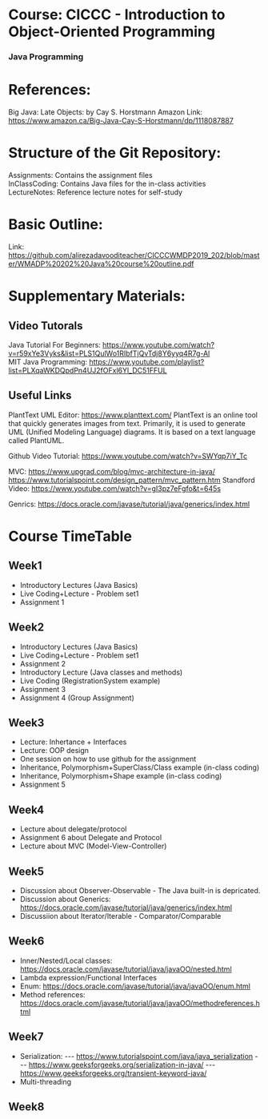 # Course: CICCC - Introduction to Object-Oriented Programming
### Java Programming

# References:
Big Java: Late Objects: by Cay S. Horstmann
Amazon Link: https://www.amazon.ca/Big-Java-Cay-S-Horstmann/dp/1118087887

# Structure of the Git Repository: <br />
Assignments: Contains the assignment files <br />
InClassCoding: Contains Java files for the in-class activities <br />
LectureNotes: Reference lecture notes for self-study <br />

# Basic Outline:
Link: https://github.com/alirezadavooditeacher/CICCCWMDP2019_202/blob/master/WMADP%20202%20Java%20course%20outline.pdf

# Supplementary Materials:
## Video Tutorals <br />
Java Tutorial For Beginners: https://www.youtube.com/watch?v=r59xYe3Vyks&list=PLS1QulWo1RIbfTjQvTdj8Y6yyq4R7g-Al <br />
MIT Java Programming: https://www.youtube.com/playlist?list=PLXqaWKDQpdPn4UJ2fOFxl6Yl_DC51FFUL  <br />

## Useful Links
PlantText UML Editor: https://www.planttext.com/ 
PlantText is an online tool that quickly generates images from text. Primarily, it is used to generate UML (Unified Modeling Language) diagrams. It is based on a text language called PlantUML. 

Github Video Tutorial: https://www.youtube.com/watch?v=SWYqp7iY_Tc

MVC:
https://www.upgrad.com/blog/mvc-architecture-in-java/
https://www.tutorialspoint.com/design_pattern/mvc_pattern.htm
Standford Video: https://www.youtube.com/watch?v=gI3pz7eFgfo&t=645s

Genrics:
https://docs.oracle.com/javase/tutorial/java/generics/index.html


# Course TimeTable
## Week1
- Introductory Lectures (Java Basics)
- Live Coding+Lecture - Problem set1 
- Assignment 1

## Week2
- Introductory Lectures (Java Basics)
- Live Coding+Lecture - Problem set1 
- Assignment 2
- Introductory Lecture (Java classes and methods)
- Live Coding (RegistrationSystem example)
- Assignment 3 
- Assignment 4 (Group Assignment)

## Week3
- Lecture: Inhertance + Interfaces
- Lecture: OOP design
- One session on how to use github for the assignment
- Inheritance, Polymorphism+SuperClass/Class example (in-class coding)
- Inheritance, Polymorphism+Shape example (in-class coding)
- Assignment 5

## Week4
- Lecture about delegate/protocol
- Assignment 6 about Delegate and Protocol
- Lecture about MVC (Model-View-Controller)

## Week5
- Discussion about Observer-Observable - The Java built-in is depricated.
- Discussion about Generics: https://docs.oracle.com/javase/tutorial/java/generics/index.html
- Discussiion about Iterator/Iterable - Comparator/Comparable

## Week6
- Inner/Nested/Local classes: https://docs.oracle.com/javase/tutorial/java/javaOO/nested.html
- Lambda expression/Functional Interfaces
- Enum: https://docs.oracle.com/javase/tutorial/java/javaOO/enum.html
- Method references: https://docs.oracle.com/javase/tutorial/java/javaOO/methodreferences.html

## Week7
- Serialization: 
--- https://www.tutorialspoint.com/java/java_serialization
--- https://www.geeksforgeeks.org/serialization-in-java/
--- https://www.geeksforgeeks.org/transient-keyword-java/
- Multi-threading

## Week8

